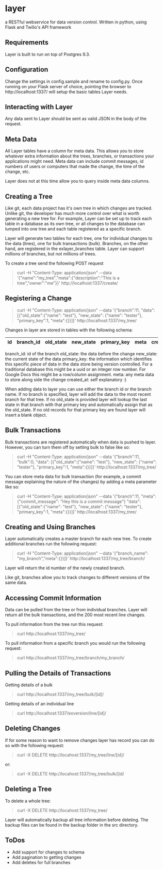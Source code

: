 layer
=====

a RESTful webservice for data version control. Written in python, using Flask and Twilio's API framework

Requirements
-------------
Layer is built to run on top of Postgres 9.3.

Configuration
-------------
Change the settings in config.sample and rename to config.py. Once running on your Flask server of choice, pointing the browser to http://localhost:1337/ will setup the basic tables Layer needs.

Interacting with Layer
----------------------
Any data sent to Layer should be sent as valid JSON in the body of the request.

Meta Data
---------
All Layer tables have a column for meta data. This allows you to store whatever extra information about the trees, branches, or transactions your applications might need. Meta data can include commit messages, id numbers of users or computers that made the change, the time of the change, etc.

Layer does not at this time allow you to query inside meta data columns.

Creating a Tree
---------------
Like git, each data project has it's own tree in which changes are tracked. Unlike git, the developer has much more control over what is worth generating a new tree for. For example, Layer can be set up to track each table in a database as its own tree, or all changes to the database can lumped into one tree and each table registered as a specific branch.

Layer will generate two tables for each tree, one for individual changes to the data (lines), one for bulk transactions (bulk). Branches, on the other hand, are registered in the exlayer_branches table. Layer can support millions of branches, but not millions of trees.

To create a tree send the following POST request

> curl -H "Content-Type: application/json" --data 
> '{"name":"my_tree","meta":{"description":"This is a 
> tree","owner":"me"}}' http://localhost:1337/create/

Registering a Change
--------------------

> curl -H "Content-Type: application/json" --data '{"branch":11, 
> "data": [{"old_state":{"name": "test"}, "new_state": {"name": 
> "tester"}, "primary_key":1, "meta":{}}]}'
> http://localhost:1337/my_tree/

Changes in layer are stored in tables with the following schema:

id | branch_id | old_state | new_state | primary_key | meta | created_at
--:|:---------:|:---------:|:---------:|:-----------:|:----:|:----------

branch_id: id of the branch
old_state: the data before the change
new_state: the current state of the data
primary_key: the information which identifies this specific piece of data in the data store being version controlled. For a traditional database this might be a uuid or an integer row number. For Google Docs this might be a row/column assignment.
meta: any meta data to store along side the change
created_at: self explanatory :)

When adding data to layer you can use either the branch id or the branch name. If no branch is specified, layer will add the data to the most recent branch for that tree. If no old_state is provided layer will lookup the last state in that branch with that primary key and automatically assign that as the old_state. If no old records for that primary key are found layer will insert a blank object.

Bulk Transactions
-----------------
Bulk transactions are registered automatically when data is pushed to layer. However, you can turn them off by setting bulk to false like so:

> curl -H "Content-Type: application/json" --data '{"branch":11, "bulk":0, 
> "data": [{"old_state":{"name": "test"}, "new_state": {"name": 
> "tester"}, "primary_key":1, "meta":{}}]}'
> http://localhost:1337/my_tree/ 

You can store meta data for bulk transaction (for example, a commit message explaining the nature of the changes) by adding a meta parameter like so:

> curl -H "Content-Type: application/json" --data '{"branch":11, 
> "meta": {"commit_message": "Hey this is a commit message"}
> "data": [{"old_state":{"name": "test"}, "new_state": {"name": 
> "tester"}, "primary_key":1, "meta":{}}]}'
> http://localhost:1337/my_tree/

Creating and Using Branches
---------------------------
Layer automatically creates a master branch for each new tree. To create additional branches run the following request:

> curl -H "Content-Type: application/json" --data '{"branch_name":
> "my_branch","meta":{}}]}' http://localhost:1337/my_tree/branch/

Layer will return the id number of the newly created branch.

Like git, branches allow you to track changes to different versions of the same data.

Accessing Commit Information
----------------------------
Data can be pulled from the tree or from individual branches. Layer will return all the bulk transactions, and the 200 most recent line changes.

To pull information from the tree run this request:

> curl http://localhost:1337/my_tree/

To pull information from a specific branch you would run the following request:

> curl http://localhost:1337/my_tree/branch/my_branch/

Pulling the Details of Transactions
-----------------------------------
Getting details of a bulk

> curl http://localhost:1337/my_tree/bulk/[id]/

Getting details of an individual line

> curl http://localhost:1337/exversion/line/[id]/

Deleting Changes
----------------
If for some reason to want to remove changes layer has record you can do so with the following request:

> curl -X DELETE http://locahost:1337/my_tree/line/[id]/

or:

> curl -X DELETE http://locahost:1337/my_tree/bulk/[id/

Deleting a Tree
---------------
To delete a whole tree:

> curl -X DELETE http://locahost:1337/my_tree/

Layer will automatically backup all tree information before deleting. The backup files can be found in the backup folder in the src directory.


ToDos
-----
- Add support for changes to schema
- Add pagination to getting changes
- Add deletes for full branches

